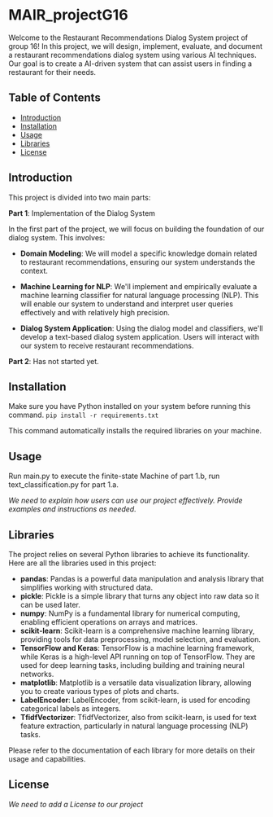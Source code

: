 <h1> MAIR_projectG16 </h1>
 
Welcome to the Restaurant Recommendations Dialog System project of group 16! 
In this project, we will design, implement, evaluate, and document a restaurant recommendations dialog system using various AI techniques. Our goal is to create a AI-driven system that can assist users in finding a restaurant for their needs.

<h2> Table of Contents </h2>

- [Introduction](#introduction)
- [Installation](#installation)
- [Usage](#usage)
- [Libraries](#libraries)
- [License](#license)

<h2> Introduction</h2>
This project is divided into two main parts:

**Part 1**: Implementation of the Dialog System

In the first part of the project, we will focus on building the foundation of our dialog system. This involves:

- **Domain Modeling**: 
We will model a specific knowledge domain related to restaurant recommendations, ensuring our system understands the context.

- **Machine Learning for NLP**: 
We'll implement and empirically evaluate a machine learning classifier for natural language processing (NLP). This will enable our system to understand and interpret user queries effectively and with relatively high precision.

- **Dialog System Application**: 
Using the dialog model and classifiers, we'll develop a text-based dialog system application. Users will interact with our system to receive restaurant recommendations.

**Part 2**:
Has not started yet.

<h2> Installation</h2>

Make sure you have Python installed on your system before running this command.
`pip install -r requirements.txt`

This command automatically installs the required libraries on your machine.

<h2>Usage</h2>
Run main.py to execute the finite-state Machine of part 1.b, run text_classification.py for part 1.a.

*We need to explain how users can use our project effectively. Provide examples and instructions as needed.*

<h2>Libraries</h2>

The project relies on several Python libraries to achieve its functionality. 
Here are all the libraries used in this project:

- **pandas**: 
Pandas is a powerful data manipulation and analysis library that simplifies working with structured data.
- **pickle**: 
Pickle is a simple library that turns any object into raw data so it can be used later.
- **numpy**: 
NumPy is a fundamental library for numerical computing, enabling efficient operations on arrays and matrices.
- **scikit-learn**: 
Scikit-learn is a comprehensive machine learning library, providing tools for data preprocessing, model selection, and evaluation.
- **TensorFlow and Keras**: 
TensorFlow is a machine learning framework, while Keras is a high-level API running on top of TensorFlow. They are used for deep learning tasks, including building and training neural networks.
- **matplotlib**: 
Matplotlib is a versatile data visualization library, allowing you to create various types of plots and charts.
- **LabelEncoder**: 
LabelEncoder, from scikit-learn, is used for encoding categorical labels as integers.
- **TfidfVectorizer**: 
TfidfVectorizer, also from scikit-learn, is used for text feature extraction, particularly in natural language processing (NLP) tasks.

Please refer to the documentation of each library for more details on their usage and capabilities.

<h2>License</h2>

*We need to add a License to our project*